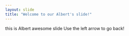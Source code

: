 ```yaml
---
layout: slide
title: "Welcome to our Albert's slide!"
---
```

this is Albert awesome slide
Use the left arrow to go back!
